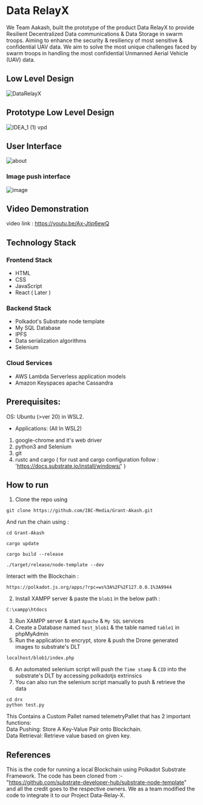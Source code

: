 # Data RelayX 
We Team Aakash, built the prototype of the product Data RelayX to provide Resilient Decentralized Data communications & Data Storage in swarm troops. Aiming to enhance the security & resiliency of most sensitive & confidential UAV data. We aim to solve the most unique challenges faced by swarm troops in handling the most confidential Unmanned Aerial Vehicle (UAV) data.

## Low Level Design
![DataRelayX](https://github.com/Ram-lankada/IBC-Project-BlockChain/assets/91232198/6f74a8c9-2547-498e-bc02-306c2ad9224b)

## Prototype Low Level Design
![IDEA_1 (1) vpd](https://github.com/Ram-lankada/IBC-Project-BlockChain/assets/91232198/b322d7b9-6e27-4e8f-ac2f-97cf0bdef7d7)

## User Interface 
![about](https://github.com/IBC-Media/Grant-Akash/assets/91232198/67fa0247-b182-4110-ba3c-a0ba25f879fb)
### Image push interface
![image](https://github.com/IBC-Media/Grant-Akash/assets/91232198/be62aed2-91a6-4db1-9b0d-a45fd3cc9346)

## Video Demonstration 
video link : https://youtu.be/Ax-Jtip6ewQ

## Technology Stack 
### Frontend Stack 
- HTML
- CSS
- JavaScript
- React ( Later ) 

### Backend Stack
- Polkadot's Substrate node template
- My SQL Database
- IPFS
- Data serialization algorithms
- Selenium
### Cloud Services
- AWS Lambda Serverless application models
- Amazon Keyspaces apache Cassandra

## Prerequisites:
OS: Ubuntu (>ver 20) in WSL2.
-  Applications: (All In WSL2)
1. google-chrome and it's web driver
2. python3 and Selenium
3. git
4. rustc and cargo ( for rust and cargo configuration follow : 'https://docs.substrate.io/install/windows/' )

## How to run 
1. Clone the repo using
```
git clone https://github.com/IBC-Media/Grant-Akash.git
```
And run the chain using : 
```
cd Grant-Akash
```
```
cargo update
```
```
cargo build --release
```
```
./target/release/node-template --dev
```
Interact with the Blockchain :
```
https://polkadot.js.org/apps/?rpc=ws%3A%2F%2F127.0.0.1%3A9944
```
2. Install XAMPP server & paste the `blob1` in the below path :
```
C:\xampp\htdocs
```
3. Run XAMPP server & start `Apache` & `My SQL` services
4. Create a Database named `test_blob1` & the table named `table1` in phpMyAdmin
5. Run the application to encrypt, store & push the Drone generated images to substrate's DLT
```
localhost/blob1/index.php
```
6. An automated selenium script will push the `Time stamp` & `CID` into the substrate's DLT by accessing polkadotjs extrinsics
7. You can also run the selenium script manually to push & retrieve the data
```
cd drx
python test.py
```

This Contains a Custom Pallet named telemetryPallet that has 2 important functions: </br>
Data Pushing: Store A Key-Value Pair onto Blockchain.</br>
Data Retrieval: Retrieve value based on given key.

## References 
This is the code for running a local Blockchain using Polkadot Substrate Framework.
The code has been cloned from :- "https://github.com/substrate-developer-hub/substrate-node-template" and all the credit goes to the respective owners.
We as a team modified the code to integrate it to our Project Data-Relay-X.
